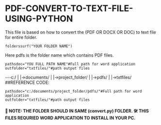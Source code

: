 # PDF-CONVERT-TO-TEXT-FILE-USING-PYTHON

This file is based on  how to convert the (PDF OR DOCX OR DOC) to text  file for entire folder.

```
folderssurf("YOUR FOLDER NAME")
```
Here pdfs is the folder name which contains PDF files.
```
pathsdoc="YOU FULL PATH NAME"#Full path for word application
outfolder="txtfiles/"#path output files 
```
---c:/
    |
    |->documents/
              |
              |->project_folder/
                      |
                      |->pdfs/
                          |
                          |->txtfiles/
##REFERENCE CODE:
```
pathsdoc="c:/documents/project_folder/pdfs/"#Full path for word application
outfolder="txtfiles/"#path output files 
```


#### 🔑 NOTE: THE FOLDER SHOULD  IN  SAME (convert.py) FOLDER. 🛠 THIS FILES REQURIED WORD APPLICATION TO INSTALL IN YOUR PC.
